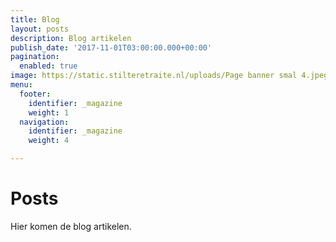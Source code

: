 ```yaml
---
title: Blog
layout: posts
description: Blog artikelen
publish_date: '2017-11-01T03:00:00.000+00:00'
pagination:
  enabled: true
image: https://static.stilteretraite.nl/uploads/Page banner smal 4.jpeg
menu:
  footer:
    identifier: _magazine
    weight: 1
  navigation:
    identifier: _magazine
    weight: 4

---
```

# Posts

Hier komen de blog artikelen.